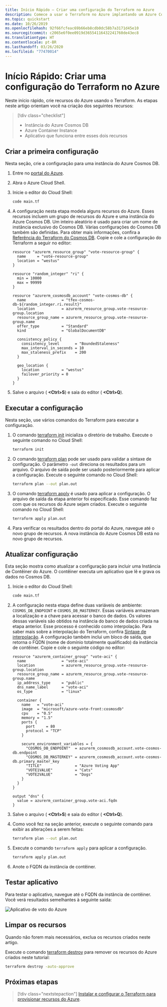 ```yaml
---
title: Início Rápido – Criar uma configuração do Terraform no Azure
description: Comece a usar o Terraform no Azure implantando um Azure Cosmos DB e Instâncias de Contêiner do Azure.
ms.topic: quickstart
ms.date: 10/26/2019
ms.openlocfilehash: 92f66fcfeac69b66eb8cdb0dc58b7a3171d45e10
ms.sourcegitcommit: c2065e6f0ee0919d36554116432241760de43ec8
ms.translationtype: HT
ms.contentlocale: pt-BR
ms.lasthandoff: 03/26/2020
ms.locfileid: "77470014"
---
```

# <a name="quickstart-create-a-terraform-configuration-for-azure"></a>Início Rápido: Criar uma configuração do Terraform no Azure

Neste início rápido, crie recursos do Azure usando o Terraform. As etapas neste artigo orientam você na criação dos seguintes recursos:

> [!div class="checklist"]
> * Instância do Azure Cosmos DB
> * Azure Container Instance
> * Aplicativo que funciona entre esses dois recursos

## <a name="create-first-configuration"></a>Criar a primeira configuração

Nesta seção, crie a configuração para uma instância do Azure Cosmos DB.

1. Entre no [portal do Azure](https://go.microsoft.com/fwlink/p/?LinkID=525040).

1. Abra o Azure Cloud Shell.

1. Inicie o editor do Cloud Shell:

    ```bash
    code main.tf
    ```

1. A configuração nesta etapa modela alguns recursos do Azure. Esses recursos incluem um grupo de recursos do Azure e uma instância do Azure Cosmos DB. Um inteiro aleatório é usado para criar um nome de instância exclusivo do Cosmos DB. Várias configurações do Cosmos DB também são definidas. Para obter mais informações, confira a [Referência do Terraform do Cosmos DB](https://www.terraform.io/docs/providers/azurerm/r/cosmosdb_account.html). Copie e cole a configuração do Terraform a seguir no editor:

    ```hcl
    resource "azurerm_resource_group" "vote-resource-group" {
      name     = "vote-resource-group"
      location = "westus"
    }

    resource "random_integer" "ri" {
      min = 10000
      max = 99999
    }

    resource "azurerm_cosmosdb_account" "vote-cosmos-db" {
      name                = "tfex-cosmos-db-${random_integer.ri.result}"
      location            = azurerm_resource_group.vote-resource-group.location
      resource_group_name = azurerm_resource_group.vote-resource-group.name
      offer_type          = "Standard"
      kind                = "GlobalDocumentDB"

      consistency_policy {
        consistency_level       = "BoundedStaleness"
        max_interval_in_seconds = 10
        max_staleness_prefix    = 200
      }

      geo_location {
        location          = "westus"
        failover_priority = 0
      }
    }
    ```

1. Salve o arquivo ( **&lt;Ctrl>S**) e saia do editor ( **&lt;Ctrl>Q**).

## <a name="run-the-configuration"></a>Executar a configuração

Nesta seção, use vários comandos do Terraform para executar a configuração.

1. O comando [terraform init](https://www.terraform.io/docs/commands/init.html) inicializa o diretório de trabalho. Execute o seguinte comando no Cloud Shell:

    ```bash
    terraform init
    ```

1. O comando [terraform plan](https://www.terraform.io/docs/commands/plan.html) pode ser usado para validar a sintaxe de configuração. O parâmetro `-out` direciona os resultados para um arquivo. O arquivo de saída pode ser usado posteriormente para aplicar a configuração. Execute o seguinte comando no Cloud Shell:

    ```bash
    terraform plan --out plan.out
    ```

1. O comando [terraform apply](https://www.terraform.io/docs/commands/apply.html) é usado para aplicar a configuração. O arquivo de saída da etapa anterior foi especificado. Esse comando faz com que os recursos do Azure sejam criados. Execute o seguinte comando no Cloud Shell:

    ```bash
    terraform apply plan.out
    ```

1. Para verificar os resultados dentro do portal do Azure, navegue até o novo grupo de recursos. A nova instância do Azure Cosmos DB está no novo grupo de recursos.

## <a name="update-configuration"></a>Atualizar configuração

Esta seção mostra como atualizar a configuração para incluir uma Instância de Contêiner do Azure. O contêiner executa um aplicativo que lê e grava os dados no Cosmos DB.

1. Inicie o editor do Cloud Shell:

    ```bash
    code main.tf
    ```

1. A configuração nesta etapa define duas variáveis de ambiente: `COSMOS_DB_ENDPOINT` e `COSMOS_DB_MASTERKEY`. Essas variáveis armazenam a localização e a chave para acessar o banco de dados. Os valores dessas variáveis são obtidos na instância do banco de dados criada na etapa anterior. Esse processo é conhecido como interpolação. Para saber mais sobre a interpolação do Terraform, confira [Sintaxe de interpolação](https://www.terraform.io/docs/configuration/interpolation.html). A configuração também inclui um bloco de saída, que retorna o FQDN (nome de domínio totalmente qualificado) da instância de contêiner. Copie e cole o seguinte código no editor:

    ```hcl
    resource "azurerm_container_group" "vote-aci" {
      name                = "vote-aci"
      location            = azurerm_resource_group.vote-resource-group.location
      resource_group_name = azurerm_resource_group.vote-resource-group.name
      ip_address_type     = "public"
      dns_name_label      = "vote-aci"
      os_type             = "linux"

      container {
        name   = "vote-aci"
        image  = "microsoft/azure-vote-front:cosmosdb"
        cpu    = "0.5"
        memory = "1.5"
        ports {
          port     = 80
          protocol = "TCP"
        }

        secure_environment_variables = {
          "COSMOS_DB_ENDPOINT"  = azurerm_cosmosdb_account.vote-cosmos-db.endpoint
          "COSMOS_DB_MASTERKEY" = azurerm_cosmosdb_account.vote-cosmos-db.primary_master_key
          "TITLE"               = "Azure Voting App"
          "VOTE1VALUE"          = "Cats"
          "VOTE2VALUE"          = "Dogs"
        }
      }
    }

    output "dns" {
      value = azurerm_container_group.vote-aci.fqdn
    }
    ```

1. Salve o arquivo ( **&lt;Ctrl>S**) e saia do editor ( **&lt;Ctrl>Q**).

1. Como você fez na seção anterior, execute o seguinte comando para exibir as alterações a serem feitas:

    ```bash
    terraform plan --out plan.out
    ```

1. Execute o comando `terraform apply` para aplicar a configuração.

    ```bash
    terraform apply plan.out
    ```

1. Anote o FQDN da instância de contêiner.

## <a name="test-application"></a>Testar aplicativo

Para testar o aplicativo, navegue até o FQDN da instância de contêiner. Você verá resultados semelhantes à seguinte saída:

![Aplicativo de voto do Azure](media/terraform-quickstart/azure-vote.jpg)

## <a name="clean-up-resources"></a>Limpar os recursos

Quando não forem mais necessários, exclua os recursos criados neste artigo.

Execute o comando [terraform destroy](https://www.terraform.io/docs/commands/destroy.html) para remover os recursos do Azure criados neste tutorial:

```bash
terraform destroy -auto-approve
```

## <a name="next-steps"></a>Próximas etapas

> [!div class="nextstepaction"]
> [Instalar e configurar o Terraform para provisionar recursos do Azure](terraform-install-configure.md).